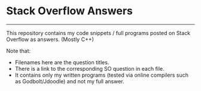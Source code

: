 # Stack Overflow Answers
---

This repository contains my code snippets / full programs posted on Stack Overflow as answers. (Mostly C++)

Note that:

- Filenames here are the question titles. 
- There is a link to the corresponding SO question in each file.
- It contains only my written programs (tested via online compilers such as Godbolt/Jdoodle) and not my full answer. 
